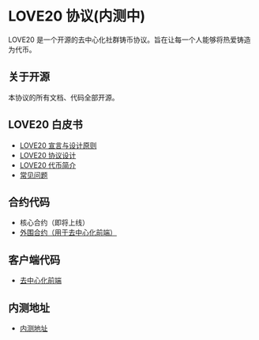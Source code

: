 # LOVE20 协议(内测中)

LOVE20 是一个开源的去中心化社群铸币协议。旨在让每一个人能够将热爱铸造为代币。

## 关于开源

本协议的所有文档、代码全部开源。

## LOVE20 白皮书

- [LOVE20 宣言与设计原则](/whitepaper/LOVE20宣言与设计原则.md)
- [LOVE20 协议设计](/whitepaper/LOVE20协议设计.md)
- [LOVE20 代币简介](/whitepaper/LOVE20代币简介.md)
- [常见问题](/whitepaper/FAQ.md)

## 合约代码

- 核心合约（即将上线）
- [外围合约（用于去中心化前端）](https://github.com/LOVE20TKM/periphery)

## 客户端代码

- [去中心化前端](https://github.com/LOVE20TKM/interface)

## 内测地址

- [内测地址](https://love20tkm.github.io/interface/)
